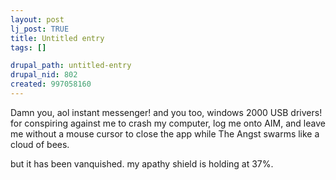 ```yaml
--- 
layout: post
lj_post: TRUE
title: Untitled entry
tags: []

drupal_path: untitled-entry
drupal_nid: 802
created: 997058160
---
```

Damn you, aol instant messenger! and you too, windows 2000 USB drivers! for conspiring against me to crash my computer, log me onto AIM, and leave me without a mouse cursor to close the app while The Angst swarms like a cloud of bees.

but it has been vanquished. my apathy shield is holding at 37%.
